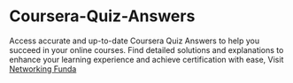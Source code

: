 # Coursera-Quiz-Answers
Access accurate and up-to-date Coursera Quiz Answers to help you succeed in your online courses. Find detailed solutions and explanations to enhance your learning experience and achieve certification with ease, Visit [Networking Funda](https://networkingfunda.com/)
